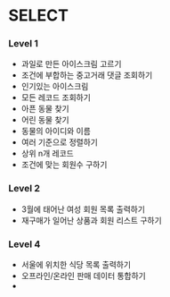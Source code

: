# SELECT

### Level 1
- 과일로 만든 아이스크림 고르기
- 조건에 부합하는 중고거래 댓글 조회하기
- 인기있는 아이스크림
- 모든 레코드 조회하기
- 아픈 동물 찾기
- 어린 동물 찾기
- 동물의 아이디와 이름
- 여러 기준으로 정렬하기
- 상위 n개 레코드
- 조건에 맞는 회원수 구하기

### Level 2
- 3월에 태어난 여성 회원 목록 출력하기
- 재구매가 일어난 상품과 회원 리스트 구하기

### Level 4
- 서울에 위치한 식당 목록 출력하기
- 오프라인/온라인 판매 데이터 통합하기
- 